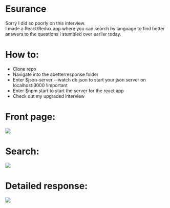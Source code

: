# Esurance
  Sorry I did so poorly on this interview. <br>
  I made a React/Redux app where you can search by language to find better answers to the questions I stumbled over earlier today. 

# How to: 
* Clone repo 
* Navigate into the abetterresponse folder
* Enter $json-server --watch db.json to start your json server on localhost:3000 !important
* Enter $npm start to start the server for the react app 
* Check out my upgraded interview

# Front page: <br>
<img src="https://i.imgur.com/FQJPsgm.png">

# Search: <br>
<img src="https://i.imgur.com/aDPRhbo.png">

# Detailed response: <br>
<img src="https://i.imgur.com/EbNiErk.png">

